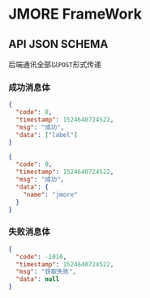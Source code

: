 # JMORE FrameWork

## API JSON SCHEMA

后端通讯全部以`POST`形式传递

### 成功消息体

```json
{
  "code": 0,
  "timestamp": 1524640724522,
  "msg": "成功",
  "data": ["label"]
}
```

```json
{
  "code": 0,
  "timestamp": 1524640724522,
  "msg": "成功",
  "data": {
    "name": "jmore"
  }
}
```

### 失败消息体

```json
{
  "code": -1010,
  "timestamp": 1524640724522,
  "msg": "获取失败",
  "data": null
}
```
